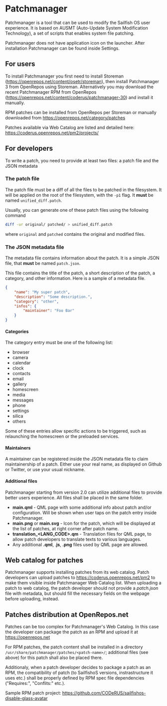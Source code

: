 # Patchmanager

Patchmanager is a tool that can be used to modify the Sailfish OS user experience.
It is based on AUSMT (Auto-Update System Modification Technology), a set of scripts that enables system file patching.

Patchmanager does not have application icon on the launcher.  After installation Patchmanager can be found inside Settings.

## For users

To install Patchmanager you first need to install Storeman (https://openrepos.net/content/osetr/storeman), then install Patchmanager 3 from OpenRepos using Storeman. 
Alternatively you may download the recent Patchmanager RPM from OpenRepos (https://openrepos.net/content/coderus/patchmanager-30) and install it manually.

RPM patches can be installed from OpenRepos per Storeman or manually downloaded from https://openrepos.net/category/patches

Patches available via Web Catalog are listed and detailed here: https://coderus.openrepos.net/pm2/projects/

## For developers

To write a patch, you need to provide at least two files: a patch file and the JSON metadata

### The patch file

The patch file must be a diff of all the files to be patched in the filesystem. 
It will be applied on the root of the filesystem, with the `-p1` flag. 
It **must** be named `unified_diff.patch`.

Usually, you can generate one of these patch files using the following command

```bash
diff -ur original/ patched/ > unified_diff.patch
```

where `original` and `patched` contains the original and modified files.

### The JSON metadata file

The metadata file contains information about the patch.  It is a simple JSON file, that **must** be named `patch.json`.

This file contains the title of the patch, a short description of the patch, a category, and other information. 
Here is a sample of a metadata file.

```json
{
    "name": "My super patch",
    "description": "Some description.",
    "category": "other",
    "infos": {
        "maintainer": "Foo Bar"
    }
}
```

#### Categories

The category entry must be one of the following list:

- browser
- camera
- calendar
- clock
- contacts
- email
- gallery
- homescreen
- media
- messages
- phone
- settings
- silica
- others

Some of these entries allow specific actions to be triggered, such as relaunching the homescreen or the preloaded services.

#### Maintainers

A maintainer can be registered inside the JSON metadata file to claim maintainership of a patch. 
Either use your real name, as displayed on Github or Twitter, or use your usual nickname.

#### Additional files

Patchmanager starting from version 2.0 can utilize additional files to provide better users experience. 
All files shall be placed in the same folder.

- **main.qml** - QML page with some additional info about patch and/or configuration.  Will be shown when user taps on the patch entry inside Patchmanager.
- **main.png** or **main.svg** - Icon for the patch, which will be displayed at the list of patches, at right corner after patch name.
- **translation_\<LANG_CODE\>.qm** - Translation files for QML page, to allow patch developers to translate texts to various languages.
- Any additional **.qml**, .**js**, **.png** files used by QML page are allowed.

## Web catalog for patches

Patchmanager supports installing patches from its web catalog. 
Patch developers can upload patches to https://coderus.openrepos.net/pm2 to make them visible inside Patchmanager Web Catalog list. 
When uploading a patch to web catalog, the patch developer should not provide a *patch.json* file with metadata, but should fill the necessary fields on the webpage before uploading, instead.

## Patches distribution at OpenRepos.net

Patches can be too complex for Patchmanager's Web Catalog. 
In this case the developer can package the patch as an RPM and upload it at https://openrepos.net

For RPM patches, the patch content shall be installed in a directory `/usr/share/patchmanager/patches/<patch-name>/`; additional files (see above) for this patch shall also be placed there.

Additionaly, when a patch developer decides to package a patch as an RPM, the compatibility of patch (to SailfishoS versions, instrastructure it uses etc.) shall be properly defined by RPM spec file dependencies ("Requires:", "Conflits:" etc.).

Sample RPM patch project: https://github.com/CODeRUS/sailfishos-disable-glass-avatar
